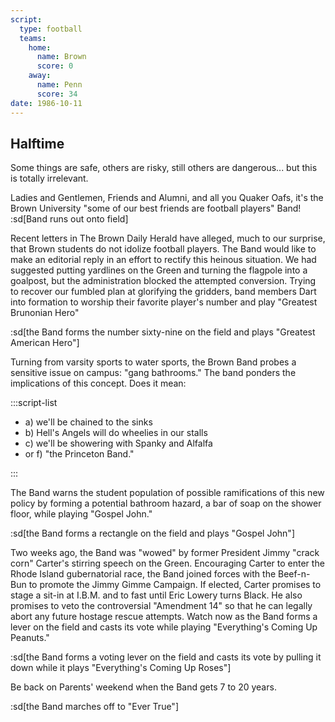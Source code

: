 ```yaml
---
script:
  type: football
  teams:
    home:
      name: Brown
      score: 0
    away:
      name: Penn
      score: 34
date: 1986-10-11
---
```


## Halftime

Some things are safe, others are risky, still others are dangerous... but this is totally irrelevant.

Ladies and Gentlemen, Friends and Alumni, and all you Quaker Oafs, it's the Brown University "some of our best friends are football players" Band! :sd[Band runs out onto field]

Recent letters in The Brown Daily Herald have alleged, much to our surprise, that Brown students do not idolize football players. The Band would like to make an editorial reply in an effort to rectify this heinous situation. We had suggested putting yardlines on the Green and turning the flagpole into a goalpost, but the administration blocked the attempted conversion. Trying to recover our fumbled plan at glorifying the gridders, band members Dart into formation to worship their favorite player's number and play "Greatest Brunonian Hero"

:sd[the Band forms the number sixty-nine on the field and plays "Greatest American Hero"]

Turning from varsity sports to water sports, the Brown Band probes a sensitive issue on campus: "gang bathrooms." The band ponders the implications of this concept. Does it mean:

:::script-list

- a) we'll be chained to the sinks
- b) Hell's Angels will do wheelies in our stalls
- c) we'll be showering with Spanky and Alfalfa
- or f) "the Princeton Band."

:::

The Band warns the student population of possible ramifications of this new policy by forming a potential bathroom hazard, a bar of soap on the shower floor, while playing "Gospel John."

:sd[the Band forms a rectangle on the field and plays "Gospel John"]

Two weeks ago, the Band was "wowed" by former President Jimmy "crack corn" Carter's stirring speech on the Green. Encouraging Carter to enter the Rhode Island gubernatorial race, the Band joined forces with the Beef-n-Bun to promote the Jimmy Gimme Campaign. If elected, Carter promises to stage a sit-in at I.B.M. and to fast until Eric Lowery turns Black. He also promises to veto the controversial "Amendment 14" so that he can legally abort any future hostage rescue attempts. Watch now as the Band forms a lever on the field and casts its vote while playing "Everything's Coming Up Peanuts."

:sd[the Band forms a voting lever on the field and casts its vote by pulling it down while it plays "Everything's Coming Up Roses"]

Be back on Parents' weekend when the Band gets 7 to 20 years.

:sd[the Band marches off to "Ever True"]
